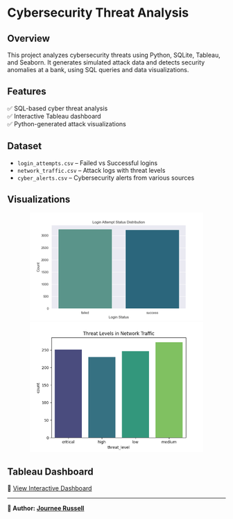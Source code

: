 # Cybersecurity Threat Analysis  

## Overview  
This project analyzes cybersecurity threats using Python, SQLite, Tableau, and Seaborn. It generates simulated attack data and detects security anomalies at a bank, using SQL queries and data visualizations.  

## Features  
✅ SQL-based cyber threat analysis  
✅ Interactive Tableau dashboard  
✅ Python-generated attack visualizations  

## Dataset  
- `login_attempts.csv` – Failed vs Successful logins  
- `network_traffic.csv` – Attack logs with threat levels  
- `cyber_alerts.csv` – Cybersecurity alerts from various sources  

## Visualizations  
<p align="center">
  <img src="https://github.com/JourneeR/Cybersecurity-Threat-Analysis/blob/main/failed_vs_successful_login.png?raw=true" width="400">
  <img src="https://github.com/JourneeR/Cybersecurity-Threat-Analysis/blob/main/threat_level_distribution.png?raw=true" width="400">
</p>

## Tableau Dashboard
🔗 [View Interactive Dashboard](https://public.tableau.com/profile/yourname/viz/cybersecurity)  

---
**📢 Author: [Journee Russell](https://github.com/JourneeR)**

